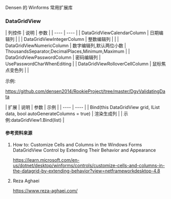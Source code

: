 Densen 的 Winforms 常用扩展库

### DataGridView

|  列控件   | 说明  | 参数  |
|  ----  | ----  |
| DataGridViewCalendarColumn  | 日期编辑列 | |
| DataGridViewIntegerColumn | 整数编辑列 | |
| DataGridViewNumericColumn | 数字编辑列,默认两位小数 | ThousandsSeparator,DecimalPlaces,Minimum,Maximum |
| DataGridViewPasswordColumn | 密码编辑列 | UsePasswordCharWhenEditing |
| DataGridViewRolloverCellColumn | 鼠标焦点变色列 | |

示例:

https://github.com/densen2014/RookieProject/tree/master/DgvValidatingData


|  扩展   | 说明  | 参数  | 示例 |
|  ----  | ----  |
|  Bind<T>(this DataGridView grid, IList<T> data, bool autoGenerateColumns = true) | 渲染生成列 | | 示例:dataGridView1.Bind(list) |


#### 参考资料来源

1. How to: Customize Cells and Columns in the Windows Forms DataGridView Control by Extending Their Behavior and Appearance
   
   https://learn.microsoft.com/en-us/dotnet/desktop/winforms/controls/customize-cells-and-columns-in-the-datagrid-by-extending-behavior?view=netframeworkdesktop-4.8

2. Reza Aghaei  

   https://www.reza-aghaei.com/